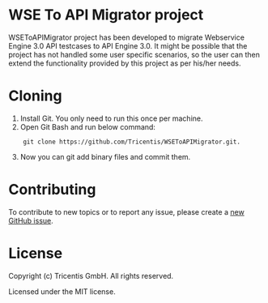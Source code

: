 # WSE To API Migrator project
WSEToAPIMigrator project has been developed to migrate Webservice Engine 3.0 API testcases to API Engine 3.0. It might be possible that the project has not handled some user specific scenarios, so the user can then extend the functionality provided by this project as per his/her needs.

# Cloning
1.	Install Git. You only need to run this once per machine.
2. Open Git Bash and run below command:
```
    git clone https://github.com/Tricentis/WSEToAPIMigrator.git.
```
3.	Now you can git add binary files and commit them.

# Contributing
To contribute to new topics or to report any issue, please create a [new GitHub issue](https://github.com/Tricentis/WSEToAPIMigrator/issues).

# License
Copyright (c) Tricentis GmbH. All rights reserved.

Licensed under the MIT license.
